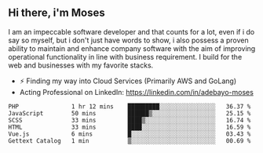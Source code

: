 ## Hi there, i'm Moses

I am an impeccable software developer and that counts for a lot, even if i do say so myself, but i don't just have words to show, i also possess a proven ability to maintain and enhance company software with the aim of improving operational functionality in line with business requirement. I build for the web and businesses with my favorite stacks.
- ⚡ Finding my way into Cloud Services (Primarily AWS and GoLang)
- Acting Professional on LinkedIn: https://linkedin.com/in/adebayo-moses

<!--START_SECTION:waka-->

```text
PHP               1 hr 12 mins    █████████░░░░░░░░░░░░░░░░   36.37 %
JavaScript        50 mins         ██████▒░░░░░░░░░░░░░░░░░░   25.15 %
SCSS              33 mins         ████▒░░░░░░░░░░░░░░░░░░░░   16.74 %
HTML              33 mins         ████░░░░░░░░░░░░░░░░░░░░░   16.59 %
Vue.js            6 mins          █░░░░░░░░░░░░░░░░░░░░░░░░   03.43 %
Gettext Catalog   1 min           ▒░░░░░░░░░░░░░░░░░░░░░░░░   00.69 %
```

<!--END_SECTION:waka-->
